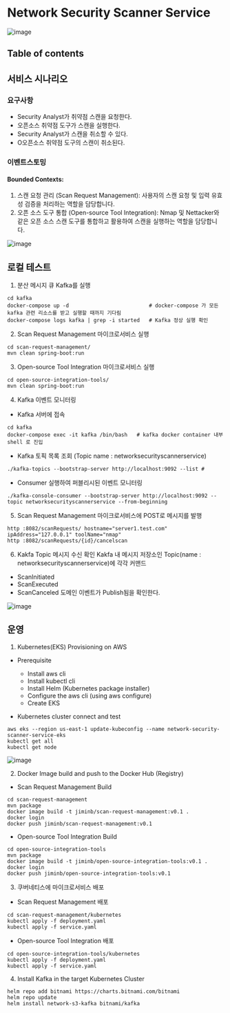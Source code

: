 # Network Security Scanner Service

![image](https://github.com/JiminByun0101/network-security-scanner-service/assets/111392426/04ba7800-a6ec-4331-b29c-59cc44d5f721)

## Table of contents

## 서비스 시나리오

### 요구사항

- Security Analyst가 취약점 스캔을 요청한다.
- 오픈소스 취약점 도구가 스캔을 실행한다.
- Security Analyst가 스캔을 취소할 수 있다.
- O오픈소스 취약점 도구의 스캔이 취소된다.

### 이벤트스토밍

#### Bounded Contexts:

1. 스캔 요청 관리 (Scan Request Management): 사용자의 스캔 요청 및 입력 유효성 검증을 처리하는 역할을 담당합니다.
2. 오픈 소스 도구 통합 (Open-source Tool Integration): Nmap 및 Nettacker와 같은 오픈 소스 스캔 도구를 통합하고 활용하여 스캔을 실행하는 역할을 담당합니다.

![image](https://github.com/JiminByun0101/network-security-scanner-service/assets/111392426/2f06456e-b8b4-4ffe-ac64-9239fd059f8a)

## 로컬 테스트

1. 분산 메시지 큐 Kafka를 실행

```
cd kafka
docker-compose up -d                          # docker-compose 가 모든 kafka 관련 리소스를 받고 실행할 때까지 기다림
docker-compose logs kafka | grep -i started   # Kafka 정상 실행 확인
```

2. Scan Request Management 마이크로서비스 실행

```
cd scan-request-management/
mvn clean spring-boot:run
```

3. Open-source Tool Integration 마이크로서비스 실행

```
cd open-source-integration-tools/
mvn clean spring-boot:run
```

4. Kafka 이벤트 모니터링

- Kafka 서버에 접속

```
cd kafka
docker-compose exec -it kafka /bin/bash   # kafka docker container 내부 shell 로 진입
```

- Kafka 토픽 목록 조회 (Topic name : networksecurityscannerservice)

```
./kafka-topics --bootstrap-server http://localhost:9092 --list #
```

- Consumer 실행하여 퍼블리시된 이벤트 모니터링

```
./kafka-console-consumer --bootstrap-server http://localhost:9092 --topic networksecurityscannerservice --from-beginning
```

5. Scan Request Management 마이크로서비스에 POST로 메시지를 발행

```
http :8082/scanRequests/ hostname="server1.test.com" ipAddress="127.0.0.1" toolName="nmap"
http :8082/scanRequests/{id}/cancelscan
```

6. Kakfa Topic 메시지 수신 확인
   Kakfa 내 메시지 저장소인 Topic(name : networksecurityscannerservice)에 각각 커맨드

- ScanInitiated
- ScanExecuted
- ScanCanceled
  도메인 이벤트가 Publish됨을 확인한다.

![image](https://github.com/JiminByun0101/network-security-scanner-service/assets/111392426/16a4cd51-5fa9-40c6-9370-2901482fd8b4)

## 운영

1. Kubernetes(EKS) Provisioning on AWS

- Prerequisite

  - Install aws cli
  - Install kubectl cli
  - Install Helm (Kubernetes package installer)
  - Configure the aws cli (using aws configure)
  - Create EKS

- Kubernetes cluster connect and test

```
aws eks --region us-east-1 update-kubeconfig --name network-security-scanner-service-eks
kubectl get all
kubectl get node
```

![image](https://github.com/JiminByun0101/network-security-scanner-service/assets/111392426/a2c767f1-990e-4ed7-b6ad-8f87dd8c7875)

2. Docker Image build and push to the Docker Hub (Registry)

- Scan Request Management Build

```
cd scan-request-management
mvn package
docker image build -t jiminb/scan-request-management:v0.1 .
docker login
docker push jiminb/scan-request-management:v0.1
```

- Open-source Tool Integration Build

```
cd open-source-integration-tools
mvn package
docker image build -t jiminb/open-source-integration-tools:v0.1 .
docker login
docker push jiminb/open-source-integration-tools:v0.1
```

3. 쿠버네티스에 마이크로서비스 배포

- Scan Request Management 배포

```
cd scan-request-management/kubernetes
kubectl apply -f deployment.yaml
kubectl apply -f service.yaml
```

- Open-source Tool Integration 배포

```
cd open-source-integration-tools/kubernetes
kubectl apply -f deployment.yaml
kubectl apply -f service.yaml
```

4. Install Kafka in the target Kubernetes Cluster

```
helm repo add bitnami https://charts.bitnami.com/bitnami
helm repo update
helm install network-s3-kafka bitnami/kafka
```
